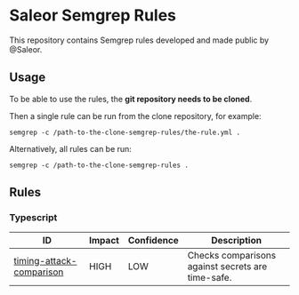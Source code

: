 # Saleor Semgrep Rules

This repository contains Semgrep rules developed and made public by @Saleor.

## Usage

To be able to use the rules, the **git repository needs to be cloned**.

Then a single rule can be run from the clone repository, for example:

```
semgrep -c /path-to-the-clone-semgrep-rules/the-rule.yml .
```

Alternatively, all rules can be run:

```
semgrep -c /path-to-the-clone-semgrep-rules .
```

## Rules

### Typescript

| ID                                                                | Impact | Confidence | Description                                       |
|-------------------------------------------------------------------|--------|------------|---------------------------------------------------|
| [timing-attack-comparison](typescript/generic/timing_attack.yaml) | HIGH   | LOW        | Checks comparisons against secrets are time-safe. |
